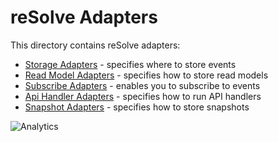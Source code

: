 # **reSolve Adapters**

This directory contains reSolve adapters:

* [Storage Adapters](storage-adapters/) - specifies where to store events
* [Read Model Adapters](readmodel-adapters/) - specifies how to store read models
* [Subscribe Adapters](subscribe-adapters/) - enables you to subscribe to events
* [Api Handler Adapters](api-handler-adapters/) - specifies how to run API handlers
* [Snapshot Adapters](snapshot-adapters/) - specifies how to store snapshots

![Analytics](https://ga-beacon.appspot.com/UA-118635726-1/packages-adapters-readme?pixel)
